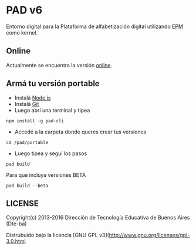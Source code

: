 # PAD v6

Entorno digital para la Plataforma de alfabetización digital utilizando [EPM](https://github.com/Dte-ba/epm) como kernel.

## Online

Actualmente se encuentra la versión [online](http://contenidos.alfabetizaciondigital.abc.gov.ar/).

## Armá tu versión portable

- Instalá [Node.js](https://nodejs.org/)
- Instalá [Git](https://git-scm.com/)
- Luego abrí una terminal y tipea

```
npm install -g pad-cli
```

- Accedé a la carpeta donde queres crear tus versiones

```
cd /pad/portable
```

- Luego tipea y seguí los pasos

```
pad build
```

Para que incluya versiones BETA

```
pad build --beta
```

## LICENSE

Copyright(c) 2013-2016 Dirección de Tecnología Educativa de Buenos Aires (Dte-ba)

Distrubuido bajo la licencia [GNU GPL v3](http://www.gnu.org/licenses/gpl-3.0.html
